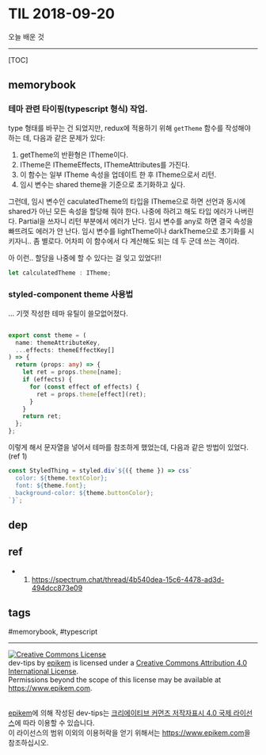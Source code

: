 # TIL 2018-09-20

오늘 배운 것

--------------------------

[TOC]

## memorybook

### 테마 관련 타이핑(typescript 형식) 작업.
 type 형태를 바꾸는 건 되었지만, redux에 적용하기 위해 `getTheme` 함수를 작성해야 하는 데, 다음과 같은 문제가 있다:
 1. getTheme의 반환형은 ITheme이다.
 2. ITheme은 IThemeEffects, IThemeAttributes를 가진다.
 3. 이 함수는 일부 ITheme 속성을 업데이트 한 후 ITheme으로서 리턴.
 4. 임시 변수는 shared theme을 기준으로 초기화하고 싶다.

 그런데, 임시 변수인 caculatedTheme의 타입을 ITheme으로 하면 선언과 동시에 shared가 아닌 모든 속성을 할당해 줘야 한다. 나중에 하려고 해도 타입 에러가 나버린다. Partial을 쓰자니 리턴 부분에서 에러가 난다. 임시 변수를 any로 하면 결국 속성을 빠뜨려도 에러가 안 난다. 임시 변수를 lightTheme이나 darkTheme으로 초기화를 시키자니.. 좀 별로다. 어차피 이 함수에서 다 계산해도 되는 데 두 군데 쓰는 격이라. 

 아 이런.. 할당을 나중에 할 수 있다는 걸 잊고 있었다!!
```ts
let calculatedTheme : ITheme;
```

### styled-component theme 사용법
... 기껏 작성한 테마 유틸이 쓸모없어졌다.
```ts

export const theme = (
  name: themeAttributeKey,
  ...effects: themeEffectKey[]
) => {
  return (props: any) => {
    let ret = props.theme[name];
    if (effects) {
      for (const effect of effects) {
        ret = props.theme[effect](ret);
      }
    }
    return ret;
  };
};
```
이렇게 해서 문자열을 넣어서 테마를 참조하게 했었는데, 다음과 같은 방법이 있었다.(ref 1)

```ts
const StyledThing = styled.div`${({ theme }) => css`
  color: ${theme.textColor};
  font: ${theme.font};
  background-color: ${theme.buttonColor};
`}`;
```




## dep

## ref
- 1. https://spectrum.chat/thread/4b540dea-15c6-4478-ad3d-494dcc873e09

## tags
  #memorybook, #typescript



--------------------------


<!-- license start -->

<a rel="license" href="http://creativecommons.org/licenses/by/4.0/"><img alt="Creative Commons License" style="border-width:0" src="https://i.creativecommons.org/l/by/4.0/88x31.png" /></a>
<br /><span xmlns:dct="http://purl.org/dc/terms/" property="dct:title">dev-tips</span> by <a xmlns:cc="http://creativecommons.org/ns#" href="https://www.github.com/epikem/dev-tips" property="cc:attributionName" rel="cc:attributionURL">epikem</a> is licensed under a <a rel="license" href="http://creativecommons.org/licenses/by/4.0/">Creative Commons Attribution 4.0 International License</a>.<br />Permissions beyond the scope of this license may be available at <a xmlns:cc="http://creativecommons.org/ns#" href="https://www.epikem.com" rel="cc:morePermissions">https://www.epikem.com</a>.

<br /><a xmlns:cc="http://creativecommons.org/ns#" href="https://www.github.com/epikem/dev-tips" property="cc:attributionName" rel="cc:attributionURL">epikem</a>에 의해 작성된 <span xmlns:dct="http://purl.org/dc/terms/" property="dct:title">dev-tips</span>는 <a rel="license" href="http://creativecommons.org/licenses/by/4.0/">크리에이티브 커먼즈 저작자표시 4.0 국제 라이선스</a>에 따라 이용할 수 있습니다.<br />이 라이선스의 범위 이외의 이용허락을 얻기 위해서는 <a xmlns:cc="http://creativecommons.org/ns#" href="https://www.epikem.com" rel="cc:morePermissions">https://www.epikem.com</a>을 참조하십시오.

<!-- license end -->